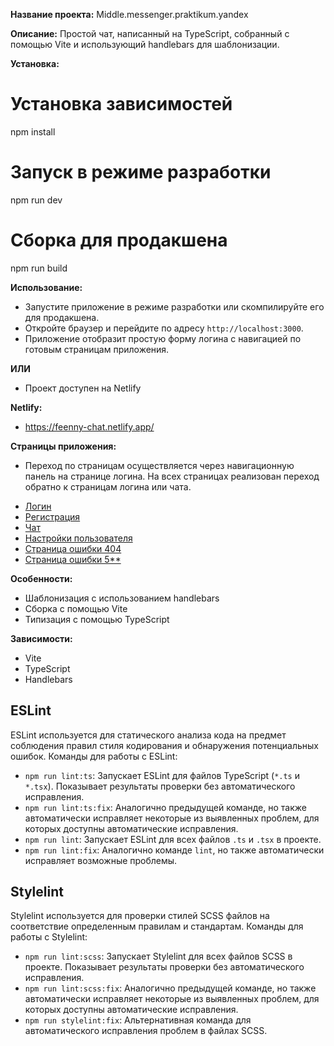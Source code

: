 **Название проекта:**
Middle.messenger.praktikum.yandex

**Описание:**
Простой чат, написанный на TypeScript, собранный с помощью Vite и использующий handlebars для шаблонизации.

**Установка:**

# Установка зависимостей

npm install

# Запуск в режиме разработки

npm run dev

# Сборка для продакшена

npm run build

**Использование:**

- Запустите приложение в режиме разработки или скомпилируйте его для продакшена.
- Откройте браузер и перейдите по адресу `http://localhost:3000`.
- Приложение отобразит простую форму логина с навигацией по готовым страницам приложения.

**ИЛИ**

- Проект доступен на Netlify

**Netlify:**

- https://feenny-chat.netlify.app/

**Страницы приложения:**

- Переход по страницам осуществляется через навигационную панель на странице логина. На всех страницах реализован переход обратно к страницам логина или чата.

* [Логин](./src/pages/login-page/login-page.hbs)
* [Регистрация](./src/pages/registration-page/registration-page.hbs)
* [Чат](./src/pages/chat-page/chat-page.hbs)
* [Настройки пользователя](./src/pages/settings-page/settings-page.hbs)
* [Страница ошибки 404](./src/pages/error4-page/error4-page.hbs)
* [Страница ошибки 5\*\*](./src/pages/error5-page/error5-page.hbs)

**Особенности:**

- Шаблонизация с использованием handlebars
- Сборка с помощью Vite
- Типизация с помощью TypeScript

**Зависимости:**

- Vite
- TypeScript
- Handlebars

## ESLint

ESLint используется для статического анализа кода на предмет соблюдения правил стиля кодирования и обнаружения потенциальных ошибок. Команды для работы с ESLint:

- `npm run lint:ts`: Запускает ESLint для файлов TypeScript (`*.ts` и `*.tsx`). Показывает результаты проверки без автоматического исправления.
- `npm run lint:ts:fix`: Аналогично предыдущей команде, но также автоматически исправляет некоторые из выявленных проблем, для которых доступны автоматические исправления.
- `npm run lint`: Запускает ESLint для всех файлов `.ts` и `.tsx` в проекте.
- `npm run lint:fix`: Аналогично команде `lint`, но также автоматически исправляет возможные проблемы.

## Stylelint

Stylelint используется для проверки стилей SCSS файлов на соответствие определенным правилам и стандартам. Команды для работы с Stylelint:

- `npm run lint:scss`: Запускает Stylelint для всех файлов SCSS в проекте. Показывает результаты проверки без автоматического исправления.
- `npm run lint:scss:fix`: Аналогично предыдущей команде, но также автоматически исправляет некоторые из выявленных проблем, для которых доступны автоматические исправления.
- `npm run stylelint:fix`: Альтернативная команда для автоматического исправления проблем в файлах SCSS.